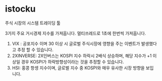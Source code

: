 # istocku

주식 시장의 시스템 트레이딩 툴

3가지 주요 거시경제 지수를 가져옵니다. 멀티쓰레드로 1초에 한번씩 가져옵니다.

1) VIX : 공포지수 이며 30 이상 시 글로벌 주식시장에 영향을 주는 이벤트가 발생했다고 추정 할 수 있습니다.
2) 2XINVERSE: 2X인버스는 KOSPI 지수 하락시 2배식 상승하며, 해당 지수가 +1 이상일 경우 KOSPI가 하락방향성이라는 것을 추정할 수 있습니다.
3) HSI: 홍콩 항셍 지수이며, 글로벌 지수 중 KOSPI와 매우 유사한 시장 방향을 보입니다. 

